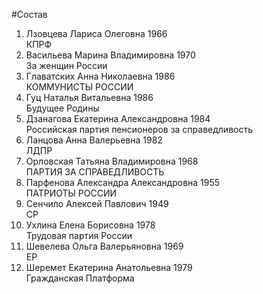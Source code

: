 #Состав
1. Лзовцева Лариса Олеговна 1966   
    КПРФ
2. Васильева Марина Владимировна 1970   
    За женщин России
3. Главатских Анна Николаевна 1986   
    КОММУНИСТЫ РОССИИ
4. Гуц Наталья Витальевна 1986   
    Будущее Родины
5. Дзанагова Екатерина Александровна 1984   
    Российская партия пенсионеров за справедливость
6. Ланцова Анна Валерьевна 1982   
    ЛДПР
7. Орловская Татьяна Владимировна 1968   
    ПАРТИЯ ЗА СПРАВЕДЛИВОСТЬ
8. Парфенова Александра Александровна 1955   
    ПАТРИОТЫ РОССИИ
9. Сенчило Алексей Павлович 1949   
    СР
10. Ухлина Елена Борисовна 1978   
    Трудовая партия России
11. Шевелева Ольга Валерьяновна 1969   
    ЕР
12. Шеремет Екатерина Анатольевна 1979   
    Гражданская Платформа
